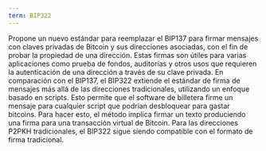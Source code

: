 ```yaml
---
term: BIP322
---
```


Propone un nuevo estándar para reemplazar el BIP137 para firmar mensajes con claves privadas de Bitcoin y sus direcciones asociadas, con el fin de probar la propiedad de una dirección. Estas firmas son útiles para varias aplicaciones como prueba de fondos, auditorías y otros usos que requieren la autenticación de una dirección a través de su clave privada. En comparación con el BIP137, el BIP322 extiende el estándar de firma de mensajes más allá de las direcciones tradicionales, utilizando un enfoque basado en scripts. Esto permite que el software de billetera firme un mensaje para cualquier script que podrían desbloquear para gastar bitcoins. Para hacer esto, el método implica firmar un texto produciendo una firma para una transacción virtual de Bitcoin. Para las direcciones P2PKH tradicionales, el BIP322 sigue siendo compatible con el formato de firma tradicional.